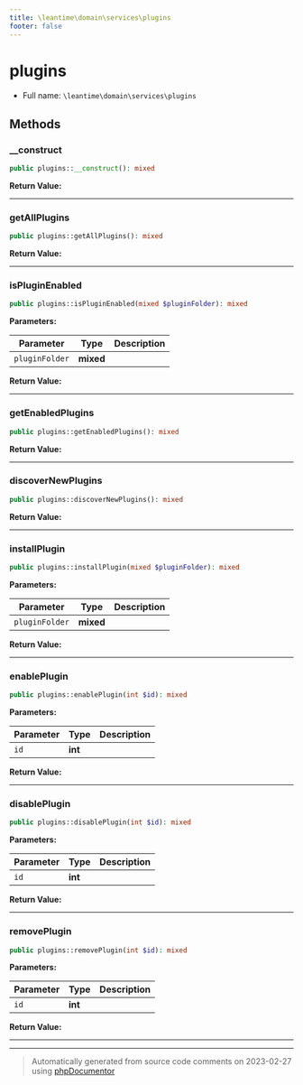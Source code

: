 ```yaml
---
title: \leantime\domain\services\plugins
footer: false
---
```


# plugins





* Full name: `\leantime\domain\services\plugins`



## Methods

### __construct



```php
public plugins::__construct(): mixed
```









**Return Value:**





---
### getAllPlugins



```php
public plugins::getAllPlugins(): mixed
```









**Return Value:**





---
### isPluginEnabled



```php
public plugins::isPluginEnabled(mixed $pluginFolder): mixed
```








**Parameters:**

| Parameter | Type | Description |
|-----------|------|-------------|
| `pluginFolder` | **mixed** |  |


**Return Value:**





---
### getEnabledPlugins



```php
public plugins::getEnabledPlugins(): mixed
```









**Return Value:**





---
### discoverNewPlugins



```php
public plugins::discoverNewPlugins(): mixed
```









**Return Value:**





---
### installPlugin



```php
public plugins::installPlugin(mixed $pluginFolder): mixed
```








**Parameters:**

| Parameter | Type | Description |
|-----------|------|-------------|
| `pluginFolder` | **mixed** |  |


**Return Value:**





---
### enablePlugin



```php
public plugins::enablePlugin(int $id): mixed
```








**Parameters:**

| Parameter | Type | Description |
|-----------|------|-------------|
| `id` | **int** |  |


**Return Value:**





---
### disablePlugin



```php
public plugins::disablePlugin(int $id): mixed
```








**Parameters:**

| Parameter | Type | Description |
|-----------|------|-------------|
| `id` | **int** |  |


**Return Value:**





---
### removePlugin



```php
public plugins::removePlugin(int $id): mixed
```








**Parameters:**

| Parameter | Type | Description |
|-----------|------|-------------|
| `id` | **int** |  |


**Return Value:**





---


---
> Automatically generated from source code comments on 2023-02-27 using [phpDocumentor](http://www.phpdoc.org/)
